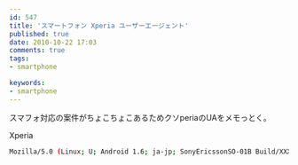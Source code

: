 ```yaml
---
id: 547
title: 'スマートフォン Xperia ユーザーエージェント'
published: true
date: 2010-10-22 17:03
comments: true
tags:
- smartphone

keywords:
- smartphone
---
```

スマフォ対応の案件がちょこちょこあるためクソperiaのUAをメモっとく。

Xperia

```sh
Mozilla/5.0 (Linux; U; Android 1.6; ja-jp; SonyEricssonSO-01B Build/XXXXXXX) AppleWebkit/528.5+ (KHTML, like Gecko) Version/3.1.2 Mobile Safari/525.20.1
```
